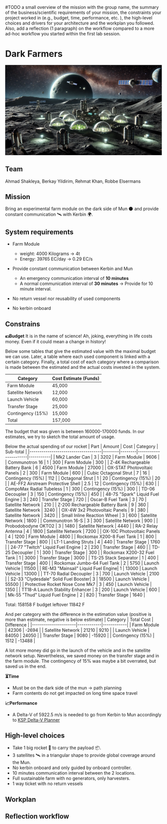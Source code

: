 #TODO
a small overview of the mission with the group name, the summary of the business/scientific requirements of your mission, the constraints your project worked in (e.g., budget, time, performance, etc. ), the high-level choices and drivers for your architecture and the workplan you followed. Also, add a reflection (1 paragraph) on the workflow compared to a more ad-hoc workflow you started within the first lab session. 

# Dark Farmers
![Image of the concept](Wall_Paper.png)

## Team 
Ahmad Shakleya, Berkay Yildirim, Rehmat Khan, Robbe Elsermans

## Mission 
Bring an experimental farm module on the dark side of Mun 🌑️ and provide constant communication 🛰️ with Kerbin 🌍️.

## System requirements
- Farm Module
    - weight: 4000 Kilograms -> 4t​
    - Energy: 39765 EC/day -> 0.29 EC/s​

- Provide constant communication between Kerbin and Mun​
    - An emergency communication interval of **10 minutes​**
    - A normal communication interval of **30 minutes​**
    -> Provide for 10 minute interval.

- No return vessel nor reusability of used components​
- No kerbin onboard​

## Constrains
**💵️Budget**
It is in the name of science! Ah, joking, everything in life costs money. Even if it could mean a change in history!

Below some tables that give the estimated value with the maximal budget we can use. 
Later, a table where each used component is linked with a certain category. 
Finally, a total cost of each category where a comparison is made between the estimated and the actual costs invested in the system.

|Category|Cost Estimate (Funds)|
|---------------------------|-----------|
|Farm Module	    |   45,000  |
|Satellite Network	|   12,000  |
|Launch Vehicle	    |   60,000  |
|Transfer Stage	    |   25,000  |
|Contingency (15%)	|   15,000  |
|Total	            |   157,000 | 

The budget that was given is between 160000-170000 funds. In our estimates, we try to sketch the total amount of usage.

Below the actual spending of our rocket
| Part                               | Amount | Cost   | Category             | Sub-total |
|------------------------------------|--------|--------|----------------------|-----------|
| Mk2 Lander Can                     | 3      | 3202   | Farm Module          | 9606      |
| Communotron 16                     | 1      | 300    | Farm Module          | 300       |
| Z-4K Rechargeable Battery Bank     | 6      | 4500   | Farm Module          | 27000     |
| OX-STAT Photovoltaic Panels        | 2      | 300    | Farm Module          | 600       |
| Cubic Octagonal Strut              | 7      | 16     | Contingency (15%)    | 112       |
| Octagonal Strut                    | 1      | 20     | Contingency (15%)    | 20        |
| AE-FF2 Airstream Protective Shell  | 2.5    | 12     | Contingency (15%)    | 630       |
| CompoMax Radial Tubeless           | 1      | 300    | Contingency (15%)    | 300       |
| TD-06 Decoupler                    | 3      | 150    | Contingency (15%)    | 450       |
| 48-7S "Spark" Liquid Fuel Engine   | 3      | 240    | Transfer Stage       | 720       |
| Oscar-B Fuel Tank                  | 3      | 70     | Satellite Network    | 210       |
| Z-200 Rechargeable Battery Bank    | 9      | 360    | Satellite Network    | 3240      |
| OX-4W 3x2 Photovoltaic Panels      | 9      | 380    | Satellite Network    | 3420      |
| Small Inline Reaction Wheel        | 3      | 600    | Satellite Network    | 1800      |
| Communotron 16-S                   | 3      | 300    | Satellite Network    | 900       |
| Probodobodyne OKTO2                | 3      | 1480   | Satellite Network    | 4440      |
| RA-2 Relay Antenna                 | 4      | 1800   | Satellite Network    | 7200      |
| OX-10C Photovoltaic Panels         | 4      | 1200   | Farm Module          | 4800      |
| Rockomax X200-8 Fuel Tank          | 1      | 800    | Transfer Stage       | 800       |
| LT-1 Landing Struts                | 4      | 440    | Transfer Stage       | 1760      |
| 24-77 "Twitch" Liquid Fuel Engine  | 2      | 230    | Transfer Stage       | 460       |
| TD-25 Decoupler                    | 1      | 300    | Transfer Stage       | 300       |
| Rockomax X200-32 Fuel Tank         | 1      | 3000   | Transfer Stage       | 3000      |
| TS-25 Stack Separator              | 1      | 400    | Transfer Stage       | 400       |
| Rockomax Jumbo-64 Fuel Tank        | 2      | 5750   | Launch Vehicle       | 11500     |
| RE-M3 "Mainsail" Liquid Fuel Engine| 1      | 13000  | Launch Vehicle       | 13000     |
| TT-70 Radial Decoupler             | 3      | 700    | Launch Vehicle       | 2100      |
| S2-33 "Clydesdale" Solid Fuel Booster| 3    | 18500  | Launch Vehicle       | 55500     |
| Protective Rocket Nose Cone Mk7    | 3      | 450    | Launch Vehicle       | 1350      |
| TT18-A Launch Stability Enhancer   | 3      | 200    | Launch Vehicle       | 600       |
| Mk-55 "Thud" Liquid Fuel Engine    | 2      | 820    | Transfer Stage       | 1640      |

Total:	158158 F
budget leftover	11842 F

And per category with the difference in the estimation value (positive is more than estimate, negative is below estimate)
| Category             | Total Cost | Difference |
|----------------------|------------|------------|
| Farm Module          | 42306      | -2694      |
| Satellite Network    | 21210      | 9210       |
| Launch Vehicle       | 84050      | 24050      |
| Transfer Stage       | 9080       | -15920     |
| Contingency (15%)    | 1512       | -13488     |

A lot more money did go in the launch of the vehicle and in the satellite network setup. Nevertheless, we saved money on the transfer stage and in the farm module. The contingency of 15% was maybe a bit overrated, but saved us in the end.

**⏳️Time**
- Must be on the dark side of the mun -> path planning
- Farm contents do not get impacted on long time space travel

**📈️Performance**
- A Delta-V of 5922.5 m/s is needed to go from Kerbin to Mun accordingly to [KSP Delta-V Planner](https://ksp.loicviennois.com/)

## High-level choices
- Take 1 big rocket 🚀️ to carry the payload 📦️.
- 3 satellites 🛰️ in a triangular shape to provide global coverage around the Mun.
- No kerbin onboard and only guided by onboard controller.
- 10 minutes communication interval between the 2 locations.
- Full sustainable farm with no generators, only harvesters.
- 1 way ticket with no return vessels

## Workplan


## Reflection workflow
